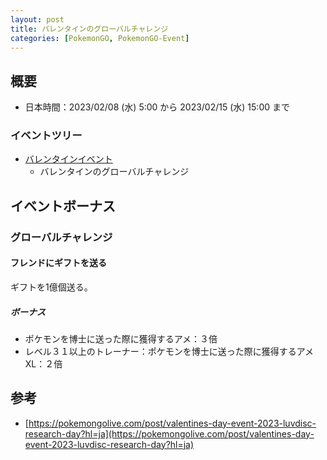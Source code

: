 ```yaml
---
layout: post
title: バレンタインのグローバルチャレンジ
categories: [PokemonGO, PokemonGO-Event]
---
```


## 概要

- 日本時間：2023/02/08 (水) 5:00 から 2023/02/15 (水) 15:00 まで

### イベントツリー

- [バレンタインイベント](https://moton-03.github.io/Game-Resources-Post/Valentine's-Day-Events/)
    - バレンタインのグローバルチャレンジ

## イベントボーナス

### グローバルチャレンジ

#### フレンドにギフトを送る

ギフトを1億個送る。

##### ボーナス

- ポケモンを博士に送った際に獲得するアメ：３倍
- レベル３１以上のトレーナー：ポケモンを博士に送った際に獲得するアメXL：２倍

## 参考

- [https://pokemongolive.com/post/valentines-day-event-2023-luvdisc-research-day?hl=ja](https://pokemongolive.com/post/valentines-day-event-2023-luvdisc-research-day?hl=ja)